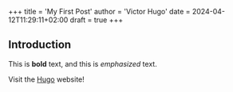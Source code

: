 +++
title = 'My First Post'
author = 'Victor Hugo'
date = 2024-04-12T11:29:11+02:00
draft = true
+++
## Introduction

This is **bold** text, and this is *emphasized* text.

Visit the [Hugo](https://gohugo.io) website!
